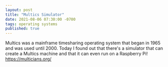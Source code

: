 ```yaml
---
layout: post
title: "Multics Simulator"
date: 2021-08-06 07:30:00 -0700
tags: operating systems
published: true
---
```


Multics was a mainframe timesharing operating system that began in 1965 and was used until 2000.  Today I found out that there's a simulator that can create a Multics machine and that it can even run on a Raspberry Pi! https://multicians.org/

